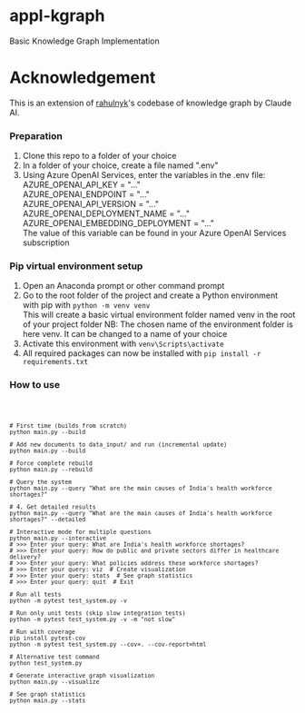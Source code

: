 # appl-kgraph
Basic Knowledge Graph Implementation

# Acknowledgement
This is an extension of [rahulnyk](https://github.com/rahulnyk/knowledge_graph/tree/main)'s codebase of knowledge graph by Claude AI.


### Preparation
1. Clone this repo to a folder of your choice
2. In a folder of your choice, create a file named ".env"
3. Using Azure OpenAI Services, enter the variables in the .env file:<br>
    AZURE_OPENAI_API_KEY = "..."<br>
    AZURE_OPENAI_ENDPOINT = "..."<br>
    AZURE_OPENAI_API_VERSION = "..."<br>
    AZURE_OPENAI_DEPLOYMENT_NAME = "..."<br>
    AZURE_OPENAI_EMBEDDING_DEPLOYMENT = "..."<br>
The value of this variable can be found in your Azure OpenAI Services subscription

### Pip virtual environment setup
1. Open an Anaconda prompt or other command prompt
2. Go to the root folder of the project and create a Python environment with pip with <code>python -m venv venv</code><br>
This will create a basic virtual environment folder named venv in the root of your project folder
NB: The chosen name of the environment folder is here venv. It can be changed to a name of your choice
3. Activate this environment with <code>venv\Scripts\activate</code>
4. All required packages can now be installed with <code>pip install -r requirements.txt</code>

### How to use

<code>
    
    # First time (builds from scratch)
    python main.py --build
    
    # Add new documents to data_input/ and run (incremental update)
    python main.py --build
    
    # Force complete rebuild
    python main.py --rebuild
    
    # Query the system
    python main.py --query "What are the main causes of India's health workforce shortages?"

    # 4. Get detailed results
    python main.py --query "What are the main causes of India's health workforce shortages?" --detailed

    # Interactive mode for multiple questions
    python main.py --interactive
    # >>> Enter your query: What are India's health workforce shortages?
    # >>> Enter your query: How do public and private sectors differ in healthcare delivery?
    # >>> Enter your query: What policies address these workforce shortages?
    # >>> Enter your query: viz  # Create visualization
    # >>> Enter your query: stats  # See graph statistics
    # >>> Enter your query: quit  # Exit

    # Run all tests
    python -m pytest test_system.py -v
    
    # Run only unit tests (skip slow integration tests)
    python -m pytest test_system.py -v -m "not slow"
    
    # Run with coverage
    pip install pytest-cov
    python -m pytest test_system.py --cov=. --cov-report=html

    # Alternative test command
    python test_system.py

    # Generate interactive graph visualization
    python main.py --visualize

    # See graph statistics
    python main.py --stats

</code>

